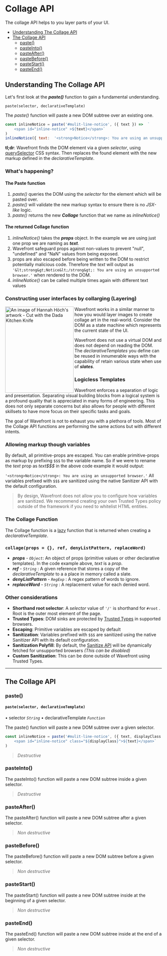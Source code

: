 # Collage API
The collage API helps to you layer parts of your UI.

- [Understanding The Collage API](#Understanding-the-Collage-API)
- [The Collage API](#The-Collage-API)
  - [paste()](#paste)
  - [pasteInto()](#pasteInto)
  - [pasteAfter()](#pasteAfter)
  - [pasteBefore()](#pasteBefore)
  - [pasteStart()](#pasteStart)
  - [pasteEnd()](#pasteEnd)
## Understanding The Collage API
Let's first look at the **_paste()_** function to gain a fundamental understanding.

`paste(selector, declarativeTemplate)`

The _paste()_ function will paste a new DOM subtree over an existing one.
```javascript
const inlineNotice = paste('#mulit-line-notice', ({ text }) =>  `
	<span id="inline-notice" >${text}</span>`
)
inlineNotice({ text:  '<strong>Notice</strong>: You are using an unsupported browser.' })
```

**tl;dr**: Wavefront finds the DOM element via a given _selector_, using [querySelector](https://developer.mozilla.org/en-US/docs/Web/API/Document/querySelector) CSS syntax. Then replaces the found element with the new markup defined in the _declarativeTemplate_.
### What's happening?
#### The Paste function
1.  _paste()_ queries the DOM using the _selector_ for the element which will be pasted over.
2. _paste()_ will validate the new markup syntax to ensure there is no _JSX-like_ logic.
3. _paste()_ returns the new **_Collage_** function that we name as _inlineNotice()_

#### The returned Collage function
1. _inlineNotice()_ takes the **_props_** object. In the example we are using just one prop we are naming as **_text_**.
2. Wavefront safeguard props against non-values to prevent "null", "undefined" and "NaN" values from being exposed.
3. props are also escaped before being written to the DOM to restrict potentially malicious code. Therefore the _text_ will output as `'&lt;strong&gt;Notice&lt;/strong&gt;: You are using an unsupported browser.'` when rendered to the DOM.
4. _inlineNotice()_ can be called multiple times again with different text values

### Constructing user interfaces by collarging (Layering)
<img  align="left" src="https://upload.wikimedia.org/wikipedia/en/6/6b/Hoch-Cut_With_the_Kitchen_Knife.jpg"  width="220" height="277" alt="An image of Hannah Höch's artwork - Cut with the Dada Kitchen Knife" title="Hannah Höch - Cut with the Dada Kitchen Knife">

Wavefront works in a similar manner to how you would layer images to create collage art in the real-world. Consider the DOM as a state machine which represents the current state of the UI. 

Wavefront does not use a virtual DOM and does not depend on reading the DOM. The _declarativeTemplates_ you define can be reused in innumerable ways with the capability of retain various state when use of **_slates_**.

### Logicless Templates
Wavefront enforces a separation of logic and presentation. Separating visual building blocks from a logical system is a profound quality that is appreciated in many forms of engineering. This does not only separate concerns but also allows for people with different skillsets to have more focus on their specific tasks and goals. 

The goal of Wavefront is not to exhaust you with a plethora of tools. Most of the Collage API functions are performing the same actions but with different intents.

###  Allowing markup though variables
By default, all primitive-props are escaped. You can enable primitive-props as markup by prefixing `$$$` to the variable name. So if we were to rename the _text_ prop as _text$$$_ in the above code example it would output:

`'<strong>Notice</strong>: You are using an unsupported browser.'`
All variables prefixed with `$$$` are sanitized using the native Sanitizer API with the default configuration.

> By design, Wavefront does not allow you to configure how variables are sanitized. We recommend creating your own Trusted Types policy outside of the framework if you need to whitelist HTML entities.

### The Collage Function
The Collage function is a [lazy](https://en.wikipedia.org/wiki/Lazy_evaluation) function that is returned when creating a _declarativeTemplate_.

### `collage(props = {}, ref, denyListPattern, replaceWord)`  
 - **_props_** - _`Object`_: An object of props (primitive values or other declarative templates). In the code example above, _text_ is a _prop_.
 - **_ref_** - _`String`_ : A given reference that stores a copy of the _declarativeTemplate_ to a a place in memory called a slate.	 
 - **_denyListPattern_** - _`RegExp`_ : A regex pattern of words to ignore.
 - **_replaceWord_** - _`String`_ : A replacement value for each denied word.

### Other considerations
- **Shorthand root selector**: A _selector_ value of `'/'` is shorthand for `#root` . Root is the outer most element of the page.
- **Trusted Types**: DOM sinks are protected by [Trusted Types](https://developer.mozilla.org/en-US/docs/Web/API/Trusted_Types_API) in supported browsers.
- **Escaping**: Primitive variables are escaped by default 
- **Sanitization**: Variables prefixed with `$$$` are sanitized using the native Sanitizer API with its default configuration.
- **Sanitization Polyfill**: By default, the [Sanitize API](https://developer.mozilla.org/en-US/docs/Web/API/Sanitizer) will be dynamically fetched for unsupported browsers _(This can be disabled)_
- **Custom Sanitization**: This can be done outside of Wavefront using Trusted Types.
---
## The Collage API

### paste()
#### `paste(selector, declarativeTemplate)`
•  selector _`String`_ •  declarativeTemplate _`Function`_

The paste() function will paste a new DOM subtree over a given selector.
```javascript
const inlineNotice = paste('#mulit-line-notice', ({ text, displayClass }) =>  `
	<span id="inline-notice" class="${displayClass}">${text}</span>`
)
```
> _Destructive_

### pasteInto()
The pasteInto() function will paste a new DOM subtree inside a given selector.
> _Destructive_

### pasteAfter()
The pasteAfter() function will paste a new DOM subtree after a given selector.
> _Non destructive_

### pasteBefore()
The pasteBefore() function will paste a new DOM subtree before a given selector.
> _Non destructive_

### pasteStart()
The pasteStart() function will paste a new DOM subtree inside at the beginning of a given selector.
> _Non destructive_

### pasteEnd()
The pasteEnd() function will paste a new DOM subtree inside at the end of a given selector.
> _Non destructive_
